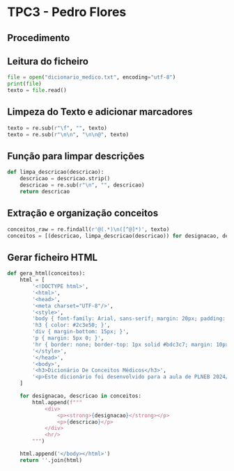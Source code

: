 # TPC3 - Pedro Flores

## Procedimento

## Leitura do ficheiro

```python
file = open("dicionario_medico.txt", encoding="utf-8")
print(file)
texto = file.read()
```


## Limpeza do Texto e adicionar marcadores

```python
texto = re.sub(r"\f", "", texto)
texto = re.sub(r"\n\n", "\n\n@", texto)
```


## Função para limpar descrições


```python
def limpa_descricao(descricao):
    descricao = descricao.strip()
    descricao = re.sub(r"\n", "", descricao)
    return descricao

```


## Extração e organização conceitos


```python
conceitos_raw = re.findall(r'@(.*)\n([^@]*)', texto)
conceitos = [(descricao, limpa_descricao(descricao)) for designacao, descricao in conceitos_raw]
```


## Gerar ficheiro HTML

```python
def gera_html(conceitos):
    html = [
        '<!DOCTYPE html>',
        '<html>',
        '<head>',
        '<meta charset="UTF-8"/>',
        '<style>',
        'body { font-family: Arial, sans-serif; margin: 20px; padding: 0; }',
        'h3 { color: #2c3e50; }',
        'div { margin-bottom: 15px; }',
        'p { margin: 5px 0; }',
        'hr { border: none; border-top: 1px solid #bdc3c7; margin: 10px 0; }',
        '</style>',
        '</head>',
        '<body>',
        '<h3>Dicionário De Conceitos Médicos</h3>',
        '<p>Este dicionário foi desenvolvido para a aula de PLNEB 2024/2025</p>'
    ]

    for designacao, descricao in conceitos:
        html.append(f"""
            <div>
                <p><strong>{designacao}</strong></p>
                <p>{descricao}</p>
            </div>
            <hr/>
        """)

    html.append('</body></html>')
    return ''.join(html)
```
